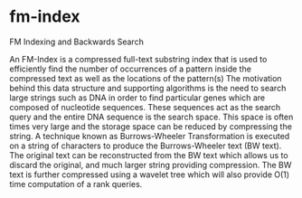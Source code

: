 fm-index
========

FM Indexing and Backwards Search

An FM-Index is a compressed full-text substring index that is used to efficiently find the number of occurrences of a pattern inside the compressed text as well as the locations of the pattern(s) The motivation behind this data structure and supporting algorithms is the need to search large strings such as DNA in order to find particular genes which are composed of nucleotide sequences. These sequences act as the search query and the entire DNA sequence is the search space. This space is often times very large and the storage space can be reduced by compressing the string. A technique known as Burrows-Wheeler Transformation is executed on a string of characters to produce the Burrows-Wheeler text (BW text). The original text can be reconstructed from the BW text which allows us to discard the original, and much larger string providing compression. The BW text is further compressed using a wavelet tree which will also provide O(1) time computation of a rank queries.
